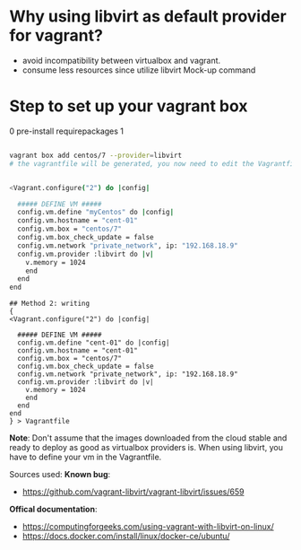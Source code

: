 # Why using libvirt as default provider for vagrant?
- avoid incompatibility between virtualbox and vagrant.
- consume less resources since utilize libvirt 
Mock-up command

# Step to set up your vagrant box 
0 pre-install requirepackages
1 



```bash

vagrant box add centos/7 --provider=libvirt
# the vagrantfile will be generated, you now need to edit the Vagrantfile with following contenct


<Vagrant.configure("2") do |config|

  ##### DEFINE VM #####
  config.vm.define "myCentos" do |config|
  config.vm.hostname = "cent-01"
  config.vm.box = "centos/7"
  config.vm.box_check_update = false
  config.vm.network "private_network", ip: "192.168.18.9"
  config.vm.provider :libvirt do |v|
    v.memory = 1024
    end
  end
end
```



```
## Method 2: writing 
{
<Vagrant.configure("2") do |config|

  ##### DEFINE VM #####
  config.vm.define "cent-01" do |config|
  config.vm.hostname = "cent-01"
  config.vm.box = "centos/7"
  config.vm.box_check_update = false
  config.vm.network "private_network", ip: "192.168.18.9"
  config.vm.provider :libvirt do |v|
    v.memory = 1024
    end
  end
end
} > Vagrantfile
```
**Note**: Don't assume that the images downloaded from the cloud stable and ready to deploy as good as virtualbox providers is. When using libvirt, you have to define your vm in the Vagrantfile.

Sources used:
**Known bug**:

* https://github.com/vagrant-libvirt/vagrant-libvirt/issues/659

**Offical documentation**:

* https://computingforgeeks.com/using-vagrant-with-libvirt-on-linux/
* https://docs.docker.com/install/linux/docker-ce/ubuntu/


